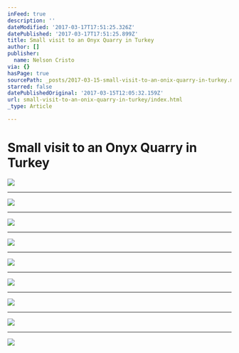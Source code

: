 ```yaml
---
inFeed: true
description: ''
dateModified: '2017-03-17T17:51:25.326Z'
datePublished: '2017-03-17T17:51:25.899Z'
title: Small visit to an Onyx Quarry in Turkey
author: []
publisher:
  name: Nelson Cristo
via: {}
hasPage: true
sourcePath: _posts/2017-03-15-small-visit-to-an-onix-quarry-in-turkey.md
starred: false
datePublishedOriginal: '2017-03-15T12:05:32.159Z'
url: small-visit-to-an-onix-quarry-in-turkey/index.html
_type: Article

---
```

# Small visit to an Onyx Quarry in Turkey
![](https://the-grid-user-content.s3-us-west-2.amazonaws.com/ecfca966-7346-4494-bf0f-16ae4eaeff83.jpg)

---

![](https://the-grid-user-content.s3-us-west-2.amazonaws.com/c25dbb17-9300-4c0e-a574-8411fad7152e.jpg)

---

![](https://the-grid-user-content.s3-us-west-2.amazonaws.com/99ca2c0f-1ea5-40ef-a591-87090c180608.jpg)

---

![](https://the-grid-user-content.s3-us-west-2.amazonaws.com/27827891-3b46-4e78-93e7-a2f6e7a8881f.jpg)

---

![](https://the-grid-user-content.s3-us-west-2.amazonaws.com/d4b69760-e10a-4b77-bf19-24cf902932c4.jpg)

---

![](https://the-grid-user-content.s3-us-west-2.amazonaws.com/0535f4c0-7f1f-490d-ba6c-921857ddfcdb.jpg)

---

![](https://the-grid-user-content.s3-us-west-2.amazonaws.com/cf59e956-2714-4774-832b-1963a7fd0a16.jpg)

---

![](https://the-grid-user-content.s3-us-west-2.amazonaws.com/efd820a8-d276-450b-a602-57a219cb378d.jpg)

---

![](https://the-grid-user-content.s3-us-west-2.amazonaws.com/51a3663c-3579-4bc1-bd21-0963849a3252.jpg)